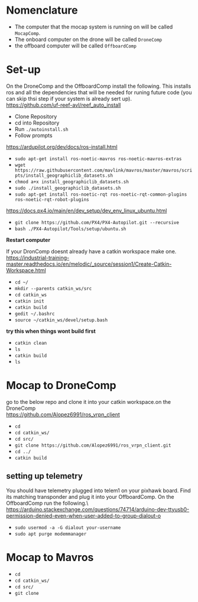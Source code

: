 # Nomenclature 
- The computer that the mocap system is running on will be called `MocapComp`.
- The onboard computer on the drone will be called `DroneComp`
- the offboard computer will be called `OffboardComp`

# Set-up
On the DroneComp and the OffboardComp install the following. This installs ros and all the dependencies that will be needed for runing future code (you can skip thsi step if your system is already sert up).\
https://github.com/uf-reef-avl/reef_auto_install
- Clone Repository
- cd into Repository
- Run ``./autoinstall.sh``
- Follow prompts
	
https://ardupilot.org/dev/docs/ros-install.html
- ``sudo apt-get install ros-noetic-mavros ros-noetic-mavros-extras``
- ``wget https://raw.githubusercontent.com/mavlink/mavros/master/mavros/scripts/install_geographiclib_datasets.sh``
- ``chmod a+x install_geographiclib_datasets.sh``
- ``sudo ./install_geographiclib_datasets.sh``
- ``sudo apt-get install ros-noetic-rqt ros-noetic-rqt-common-plugins ros-noetic-rqt-robot-plugins``

https://docs.px4.io/main/en/dev_setup/dev_env_linux_ubuntu.html
- ``git clone https://github.com/PX4/PX4-Autopilot.git --recursive``
- ``bash ./PX4-Autopilot/Tools/setup/ubuntu.sh``
	
**Restart computer**

If your DronComp doesnt already have a catkin workspace make one.\
https://industrial-training-master.readthedocs.io/en/melodic/_source/session1/Create-Catkin-Workspace.html
- ``cd ~/``
- ``mkdir --parents catkin_ws/src``
- ``cd catkin_ws``
- ``catkin init``
- ``catkin build``
- ``gedit ~/.bashrc``
- ``source ~/catkin_ws/devel/setup.bash``
	
**try this when things wont build first**
* ``catkin clean``
* ``ls``
* ``catkin build``
* ``ls``

# Mocap to DroneComp
go to the below repo and clone it into your catkin workspace.on the DroneComp\
https://github.com/Alopez6991/ros_vrpn_client
- ``cd``
- ``cd catkin_ws/``
- ``cd src/``
- ``git clone https://github.com/Alopez6991/ros_vrpn_client.git``
- ``cd ../``
- ``catkin build``

## setting up telemetry
You should have telemetry plugged into telem1 on your pixhawk board. Find its matching transponder and plug it into your OffboardComp. On the OffboardComp run the following.\ 
https://arduino.stackexchange.com/questions/74714/arduino-dev-ttyusb0-permission-denied-even-when-user-added-to-group-dialout-o
- ``sudo usermod -a -G dialout your-username``
- ``sudo apt purge modemmanager``
# Mocap to Mavros
- ``cd``
- ``cd catkin_ws/``
- ``cd src/``
- ``git clone ``
